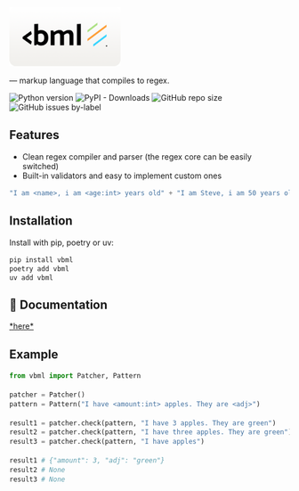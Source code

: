 <p>
  <a href="https://github.com/tesseradecade/vbml">
    <img src=".github/vbml-logo.png" width="200px" style="display: inline-block;">
  </a>
</p>

<p>
— markup language that compiles to regex.
</p>

<img alt="Python version" src="https://img.shields.io/badge/dynamic/toml?url=https%3A%2F%2Fraw.githubusercontent.com%2Ftesseradecade%2Fvbml%2Frefs%2Fheads%2Fmaster%2Fpyproject.toml&query=%24.project.requires-python&style=flat-square&logoColor=fff&label=python&labelColor=black"></img>
<img alt="PyPI - Downloads" src="https://img.shields.io/pypi/dw/vbml?color=lightGreen&labelColor=black&style=flat-square"></img>
<img alt="GitHub repo size" src="https://img.shields.io/github/repo-size/tesseradecade/vbml?labelColor=black&style=flat-square"></img>
<img alt="GitHub issues by-label" src="https://img.shields.io/github/issues/tesseradecade/vbml/bug?labelColor=black&style=flat-square"></img>

## Features

* Clean regex compiler and parser (the regex core can be easily switched)
* Built-in validators and easy to implement custom ones

```js
"I am <name>, i am <age:int> years old" + "I am Steve, i am 50 years old" = {"name": "Steve", "age": 50}
```

## Installation

Install with pip, poetry or uv:

```shell script
pip install vbml
poetry add vbml
uv add vbml
```

## :book: Documentation

[\*here\*](/docs/index.md)

## Example

```python
from vbml import Patcher, Pattern

patcher = Patcher()
pattern = Pattern("I have <amount:int> apples. They are <adj>")

result1 = patcher.check(pattern, "I have 3 apples. They are green")
result2 = patcher.check(pattern, "I have three apples. They are green")
result3 = patcher.check(pattern, "I have apples")

result1 # {"amount": 3, "adj": "green"}
result2 # None
result3 # None
```
